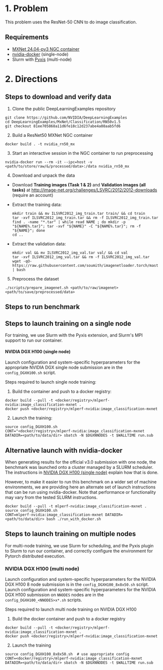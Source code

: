 # 1. Problem

This problem uses the ResNet-50 CNN to do image classification.

## Requirements
* [MXNet 24.04-py3 NGC container](https://ngc.nvidia.com/catalog/containers/nvidia:mxnet)
* [nvidia-docker](https://github.com/NVIDIA/nvidia-docker) (single-node)
* Slurm with [Pyxis](https://github.com/NVIDIA/pyxis) (multi-node)

# 2. Directions

## Steps to download and verify data

1. Clone the public DeepLearningExamples repository
```
git clone https://github.com/NVIDIA/DeepLearningExamples
cd DeepLearningExamples/MxNet/Classification/RN50v1.5
git checkout 81ee705868a11d6fe18c12d237abe4a08aab5fd6
```

2. Build a ResNet50 MXNet NGC container
```
docker build . -t nvidia_rn50_mx
```

3. Start an interactive session in the NGC container to run preprocessing
```
nvidia-docker run --rm -it --ipc=host -v <path/to/store/raw/&/processed/data>:/data nvidia_rn50_mx
```

4. Download and unpack the data
* Download **Training images (Task 1 &amp; 2)** and **Validation images (all tasks)** at http://image-net.org/challenges/LSVRC/2012/2012-downloads (require an account)
* Extract the training data:
    ```
    mkdir train && mv ILSVRC2012_img_train.tar train/ && cd train
    tar -xvf ILSVRC2012_img_train.tar && rm -f ILSVRC2012_img_train.tar
    find . -name "*.tar" | while read NAME ; do mkdir -p "${NAME%.tar}"; tar -xvf "${NAME}" -C "${NAME%.tar}"; rm -f "${NAME}"; done
    cd ..
    ```
    
* Extract the validation data:
    ```
    mkdir val && mv ILSVRC2012_img_val.tar val/ && cd val 
    tar -xvf ILSVRC2012_img_val.tar && rm -f ILSVRC2012_img_val.tar
    wget -qO- https://raw.githubusercontent.com/soumith/imagenetloader.torch/master/valprep.sh | bash
    ```

5. Preprocess the dataset
```
./scripts/prepare_imagenet.sh <path/to/raw/imagenet> <path/to/save/preprocessed/data>
```

## Steps to run benchmark

## Steps to launch training on a single node

For training, we use Slurm with the Pyxis extension, and Slurm's MPI support to
run our container.

#### NVIDIA DGX H100 (single node)

Launch configuration and system-specific hyperparameters for the appropriate
NVIDIA DGX single node submission are in the `config_DGXH100.sh` script.

Steps required to launch single node training:

1. Build the container and push to a docker registry:
```
docker build --pull -t <docker/registry>/mlperf-nvidia:image_classification-mxnet .
docker push <docker/registry>/mlperf-nvidia:image_classification-mxnet
```
2. Launch the training:

```
source config_DGXH100.sh
CONT="<docker/registry>/mlperf-nvidia:image_classification-mxnet DATADIR=<path/to/data/dir> sbatch -N $DGXNNODES -t $WALLTIME run.sub
```

## Alternative launch with nvidia-docker

When generating results for the official v3.0 submission with one node, the
benchmark was launched onto a cluster managed by a SLURM scheduler. The
instructions in [NVIDIA DGX H100 (single
node)](#nvidia-dgx-h100-single-node) explain how that is done.

However, to make it easier to run this benchmark on a wider set of machine
environments, we are providing here an alternate set of launch instructions
that can be run using nvidia-docker. Note that performance or functionality may
vary from the tested SLURM instructions.

```
docker build --pull -t mlperf-nvidia:image_classification-mxnet .
source config_DGXH100.sh
CONT=mlperf-nvidia:image_classification-mxnet DATADIR=<path/to/data/dir> bash ./run_with_docker.sh
```

## Steps to launch training on multiple nodes

For multi-node training, we use Slurm for scheduling, and the Pyxis plugin to
Slurm to run our container, and correctly configure the environment for Pytorch
distributed execution.

### NVIDIA DGX H100 (multi node)

Launch configuration and system-specific hyperparameters for the NVIDIA DGX
H100 8 node submission is in the `config_DGXH100_8x8x50.sh` script.
Launch configuration and system-specific hyperparameters for the NVIDIA DGX
H100 submission on `NNODES` nodes are in the `config_DGXH100_<NNODES>x*.sh` scripts.

Steps required to launch multi node training on NVIDIA DGX H100

1. Build the docker container and push to a docker registry
```
docker build --pull -t <docker/registry>/mlperf-nvidia:image_classification-mxnet .
docker push <docker/registry>/mlperf-nvidia:image_classification-mxnet
```

2. Launch the training
```
source config_DGXH100_8x8x50.sh  # use appropriate config
CONT=<docker/registry>/mlperf-nvidia:image_classification-mxnet DATADIR=<path/to/data/dir> sbatch -N $DGXNNODES -t $WALLTIME run.sub
```
